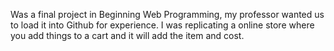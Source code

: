 Was a final project in Beginning Web Programming, my professor wanted us to load it into Github for experience.
I was replicating a online store where you add things to a cart and it will add the item and cost.
